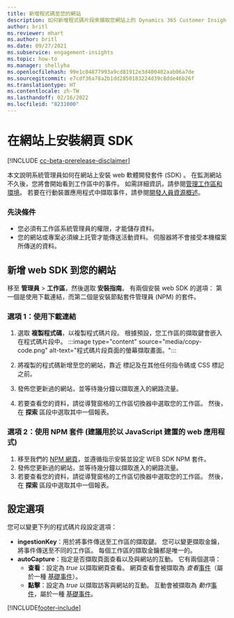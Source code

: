 ```yaml
---
title: 新增程式碼至您的網站
description: 如何新增程式碼片段來擷取您網站上的 Dynamics 365 Customer Insights 事件。
author: britl
ms.reviewer: mhart
ms.author: britl
ms.date: 09/27/2021
ms.subservice: engagement-insights
ms.topic: how-to
ms.manager: shellyha
ms.openlocfilehash: 99e1c04877993a9cd81912e3d400402aab06a7de
ms.sourcegitcommit: e7cdf36a78a2b1dd2850183224d39c8dde46b26f
ms.translationtype: HT
ms.contentlocale: zh-TW
ms.lasthandoff: 02/16/2022
ms.locfileid: "8231000"
---
```

# <a name="install-the-web-sdk-on-a-website"></a>在網站上安裝網頁 SDK

[!INCLUDE [cc-beta-prerelease-disclaimer](includes/cc-beta-prerelease-disclaimer.md)]

本文說明系統管理員如何在網站上安裝 web 軟體開發套件 (SDK) 。 在監測網站不久後，您將會開始看到工作區中的事件。 如需詳細資訊，請參閱[管理工作區和環境](manage-environments-workspaces.md)。 若要在行動裝置應用程式中擷取事件，請參閱[開發人員資源概述](developer-resources.md)。


### <a name="prerequisites"></a>先決條件

* 您必須有工作區系統管理員的權限，才能儲存資料。
* 您的網站或專案必須線上託管才能傳送活動資料。 伺服器將不會接受本機檔案所傳送的資料。


## <a name="add-web-sdk-to-your-website"></a>新增 web SDK 到您的網站

移至 **管理員** > **工作區**，然後選取 **安裝指南**。 有兩個安裝 web SDK 的選項： 第一個是使用下載連結，而第二個是安裝節點套件管理員 (NPM) 的套件。

### <a name="option-1-using-the-download-link"></a>選項 1：使用下載連結

1. 選取 **複製程式碼**，以複製程式碼片段。 根據預設，您工作區的擷取鍵會嵌入在程式碼片段中。
  :::image type="content" source="media/copy-code.png" alt-text="程式碼片段頁面的螢幕擷取畫面。":::

1. 將複製的程式碼新增至您的網站，靠近 <head> 標記及在其他任何指令碼或 CSS 標記之前。
1. 發佈您更新過的網站，並等待幾分鐘以擷取進入的網路流量。
1. 若要查看您的資料，請從導覽窗格的工作區切換器中選取您的工作區。 然後，在 **探索** 區段中選取其中一個報表。

### <a name="option-2-using-the-npm-package-recommended-for-javascript-based-web-apps"></a>選項 2：使用 NPM 套件 (建議用於以 JavaScript 建置的 web 應用程式)

1. 移至我們的 [NPM 網頁](https://www.npmjs.com/package/engagementinsights-web)，並遵循指示安裝並設定 WEB SDK NPM 套件。
1. 發佈您更新過的網站，並等待幾分鐘以擷取進入的網路流量。
1. 若要查看您的資料，請從導覽窗格的工作區切換器中選取您的工作區。 然後，在 **探索** 區段中選取其中一個報表。

## <a name="configuration-options"></a>設定選項

您可以變更下列的程式碼片段設定選項：

- **ingestionKey**：用於將事件傳送至工作區的擷取鍵。 您可以變更擷取金鑰，將事件傳送至不同的工作區。 每個工作區的擷取金鑰都是唯一的。
- **autoCapture**：指定是否擷取頁面查看以及與網站的互動。 它有兩個選項：
    - **查看**：設定為 *true* 以擷取網頁查看。 網頁查看會被擷取為 *查看*[事件](glossary.md#event)（屬於一種 [基礎事件](glossary.md#base-event)）。
    - **點擊**：設定為 *true* 以擷取訪客與網站的互動。 互動會被擷取為 *動作*[事件](glossary.md#event)，屬於一種 [基礎事件](glossary.md#base-event)。

[!INCLUDE[footer-include](../includes/footer-banner.md)]

